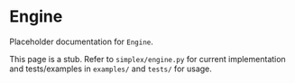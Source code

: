 # Engine

Placeholder documentation for `Engine`.

This page is a stub. Refer to `simplex/engine.py` for current implementation and tests/examples in `examples/` and `tests/` for usage.
